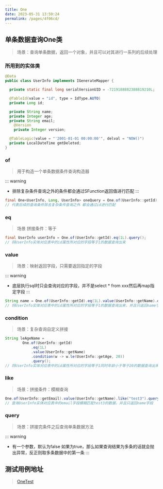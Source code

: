 ```yaml
---
title: One
date: 2023-05-31 13:59:24
permalink: /pages/4f06cd/
---
```


## 单条数据查询One类
> 场景：查询单条数据，返回一个对象，并且可以对其进行一系列的后续处理

### 所用到的实体类
```java
@Data
public class UserInfo implements IGenerateMapper {

  private static final long serialVersionUID = -7219188882388819210L;

  @TableId(value = "id", type = IdType.AUTO)
  private Long id;

  private String name;
  private Integer age;
  private String email;
    @Version
    private Integer version;

  @TableLogic(value = "'2001-01-01 00:00:00'", delval = "NOW()")
  private LocalDateTime gmtDeleted;
}
```

### of
> 用于构造一个单条数据条件查询构造器

::: warning
- 排除复杂条件查询之外的条件都会通过SFunction返回值进行匹配
:::

```java
final One<UserInfo, Long, UserInfo> oneQuery = One.of(UserInfo::getId);
// 代表后续的查询条件除去复杂条件查询之外 都会通过id进行匹配
```

### eq
> 场景 拼接条件：等于

```java
final UserInfo userInfo = One.of(UserInfo::getId).eq(1L).query();
// 将UserInfo实体对应表中的id属性所对应的字段等于1的数据查询出来
```

### value
> 场景：映射返回字段，只需要返回指定的字段

::: warning
- 底层执行sql时只会查询对应的字段，并不是select * from xxx然后再map指定字段
:::



```java
String name = One.of(UserInfo::getId).eq(1L).value(UserInfo::getName).query();
// 将UserInfo实体对应表中的id属性所对应的字段等于1的数据查询出来，并且只返回name字段
```

### condition
> 场景：复杂查询自定义拼接

```java
String leAgeName =
        One.of(UserInfo::getId)
            .eq(1L)
            .value(UserInfo::getName)
            .condition(w -> w.le(UserInfo::getAge, 20))
            .query();
// 将UserInfo实体对应表中的id属性所对应的字段等于1同时年龄小于等于20的数据查询出来，并且只返回name字段，
```

### like

> 场景：拼接条件：模糊查询

```java
One.of(UserInfo::getEmail).value(UserInfo::getName).like("test3").query(false);
// 查询UserInfo实体对应表中的email字段模糊匹配test3的数据，并且只返回name字段
```

### query

> 场景：拼接完条件之后查询单条数据方法

::: warning
- 有一个参数，默认为false 如果为true，那么如果查询结果为多条的话就会抛出异常，反正则取多条数据中的第一条
:::

## 测试用例地址
> [OneTest](https://gitee.com/dromara/stream-query/blob/main/stream-plugin/stream-plugin-mybatis-plus/src/test/java/org/dromara/streamquery/stream/plugin/mybatisplus/OneTest.java)







